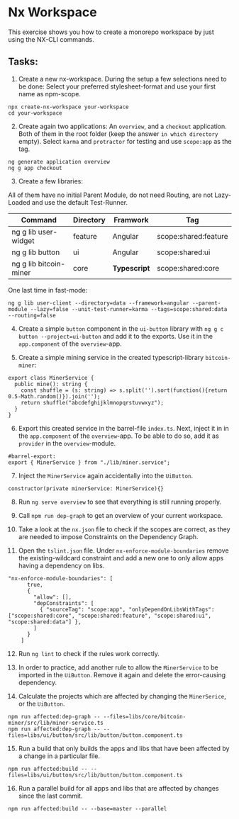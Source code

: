 # Nx Workspace  

This exercise shows you how to create a monorepo workspace by just using the NX-CLI commands.

## Tasks: 

1. Create a new nx-workspace. During the setup a few selections need to be done: Select your preferred stylesheet-format and use your first name as npm-scope.
```
npx create-nx-workspace your-workspace
cd your-workspace
```

2. Create again two applications: An `overview`, and a `checkout` application. Both of them in the root folder (keep the answer `in which directory` empty). Select `karma` and `protractor` for testing and use `scope:app` as the tag.
```
ng generate application overview
ng g app checkout
```

3. Create a few libraries: 

All of them have no initial Parent Module, do not need Routing, are not Lazy-Loaded and use the default Test-Runner.
  
| Command | Directory | Framwork | Tag | 
| --- | --- | --- | --- | 
| ng g lib user-widget | feature | Angular | scope:shared:feature | 
| ng g lib button | ui | Angular | scope:shared:ui | 
| ng g lib bitcoin-miner | core | __Typescript__ | scope:shared:core |
  
One last time in fast-mode: 
```
ng g lib user-client --directory=data --framework=angular --parent-module --lazy=false --unit-test-runner=karma --tags=scope:shared:data --routing=false
```

4. Create a simple `button` component in the `ui-button` library with `ng g c button --project=ui-button` and add it to the exports. Use it in the `app.component` of the `overview`-app. 

5. Create a simple mining service in the created typescript-library `bitcoin-miner`: 

```
export class MinerService {
  public mine(): string {
    const shuffle = (s: string) => s.split('').sort(function(){return 0.5-Math.random()}).join('');
    return shuffle("abcdefghijklmnopqrstuvwxyz");
  }
}
```

6. Export this created service in the barrel-file `index.ts`. Next, inject it in in the `app.component` of the `overview`-app. To be able to do so, add it as `provider` in the `overview`-module.  

```
#barrel-export:
export { MinerService } from "./lib/miner.service";
```

7. Inject the `MinerService` again accidentally into the `UiButton`.

```
constructor(private minerService: MinerService){}
```

8. Run `ng serve overview` to see that everything is still running properly.

9. Call `npm run dep-graph` to get an overview of your current workspace.

10. Take a look at the `nx.json` file to check if the scopes are correct, as they are needed to impose Constraints on the Dependency Graph.

11. Open the `tslint.json` file. Under `nx-enforce-module-boundaries` remove the existing-wildcard constraint and add a new one to only allow apps having a dependency on libs.

```
"nx-enforce-module-boundaries": [
      true,
      {
        "allow": [],
        "depConstraints": [
          { "sourceTag": "scope:app", "onlyDependOnLibsWithTags": ["scope:shared:core", "scope:shared:feature", "scope:shared:ui", "scope:shared:data"] }, 
        ]
      }
    ]
```

12. Run `ng lint` to check if the rules work correctly. 

13. In order to practice, add another rule to allow the `MinerService` to be imported in the `UiButton`. Remove it again and delete the error-causing dependency. 

14. Calculate the projects which are affected by changing the `MinerSerice`, or the `UiButton`.

```
npm run affected:dep-graph -- --files=libs/core/bitcoin-miner/src/lib/miner-service.ts
npm run affected:dep-graph -- --files=libs/ui/button/src/lib/button/button.component.ts
```

15. Run a build that only builds the apps and libs that have been affected by a change in a particular file. 

```
npm run affected:build -- --files=libs/ui/button/src/lib/button/button.component.ts
```

16. Run a parallel build for all apps and libs that are affected by changes since the last commit.

```
npm run affected:build -- --base=master --parallel
```
